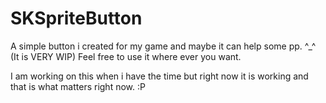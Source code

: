 SKSpriteButton
==============

A simple button i created for my game and maybe it can help some pp. ^_^ (It is VERY WIP)
Feel free to use it where ever you want.

I am working on this when i have the time but right now it is working and that is what matters right now. :P
